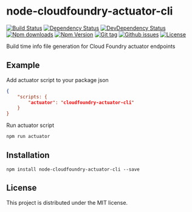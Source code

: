 # node-cloudfoundry-actuator-cli

[![Build Status](https://travis-ci.org/stfsy/node-cloudfoundry-actuator-cli.svg)](https://travis-ci.org/stfsy/node-cloudfoundry-actuator-cli)
[![Dependency Status](https://img.shields.io/david/stfsy/node-cloudfoundry-actuator-cli.svg)](https://github.com/stfsy/node-cloudfoundry-actuator-cli/blob/master/package.json)
[![DevDependency Status](https://img.shields.io/david/dev/stfsy/node-cloudfoundry-actuator-cli.svg)](https://github.com/stfsy/node-cloudfoundry-actuator-cli/blob/master/package.json)
[![Npm downloads](https://img.shields.io/npm/dm/node-cloudfoundry-actuator-cli.svg)](https://www.npmjs.com/package/node-cloudfoundry-actuator-cli)
[![Npm Version](https://img.shields.io/npm/v/node-cloudfoundry-actuator-cli.svg)](https://www.npmjs.com/package/node-cloudfoundry-actuator-cli)
[![Git tag](https://img.shields.io/github/tag/stfsy/node-cloudfoundry-actuator-cli.svg)](https://github.com/stfsy/node-cloudfoundry-actuator-cli/releases)
[![Github issues](https://img.shields.io/github/issues/stfsy/node-cloudfoundry-actuator-cli.svg)](https://github.com/stfsy/node-cloudfoundry-actuator-cli/issues)
[![License](https://img.shields.io/npm/l/node-cloudfoundry-actuator-cli.svg)](https://github.com/stfsy/node-cloudfoundry-actuator-cli/blob/master/LICENSE)

Build time info file generation for Cloud Foundry actuator endpoints

## Example

Add actuator script to your package json

```json
{
    "scripts: {
        "actuator": "cloudfoundry-actuator-cli"
    }
}
```

Run actuator script

```bash
npm run actuator
```

## Installation

```
npm install node-cloudfoundry-actuator-cli --save
```

## License

This project is distributed under the MIT license.